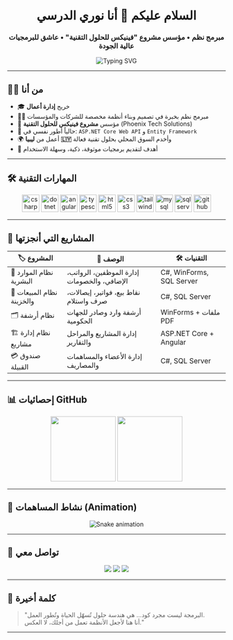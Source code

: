 <h1 align="center">السلام عليكم 👋 أنا نوري الدرسي</h1>
<h3 align="center">مبرمج نظم • مؤسس مشروع "فينيكس للحلول التقنية" • عاشق للبرمجيات عالية الجودة</h3>

<div align="center">
  <img src="https://readme-typing-svg.demolab.com?font=Fira+Code&size=20&pause=1000&color=00F0FF&center=true&vCenter=true&multiline=true&width=700&height=70&lines=Full+Stack+Systems+Developer+from+Libya+%F0%9F%87%B1%F0%9F%87%BE;C%23+%7C+SQL+Server+%7C+Angular+%7C+ASP.NET+Core+%7C+n8n+%7C+EF+Core;Founder+of+Phoenix+Tech+Solutions+%F0%9F%94%A5;Let's+build+great+systems+together!" alt="Typing SVG" />
</div>

---

## 👨‍💼 من أنا

- 🎓 خريج **إدارة أعمال**  
- 👨‍💻 مبرمج نظم بخبرة في تصميم وبناء أنظمة مخصصة للشركات والمؤسسات  
- 💼 مؤسس **مشروع فينيكس للحلول التقنية** (Phoenix Tech Solutions)  
- 🧠 حالياً أطور نفسي في: `ASP.NET Core Web API` و `Entity Framework`  
- 🌍 أعمل من **ليبيا 🇱🇾** وأخدم السوق المحلي بحلول تقنية فعالة  
- 🎯 أهدف لتقديم برمجيات موثوقة، ذكية، وسهلة الاستخدام

---

## 🛠️ المهارات التقنية

<div align="center">
  <img src="https://cdn.jsdelivr.net/gh/devicons/devicon/icons/csharp/csharp-original.svg" height="40" alt="csharp logo"/>
  <img src="https://cdn.jsdelivr.net/gh/devicons/devicon/icons/dot-net/dot-net-original.svg" height="40" alt="dotnet logo"/>
  <img src="https://cdn.jsdelivr.net/gh/devicons/devicon/icons/angularjs/angularjs-original.svg" height="40" alt="angular logo"/>
  <img src="https://cdn.jsdelivr.net/gh/devicons/devicon/icons/typescript/typescript-original.svg" height="40" alt="typescript logo"/>
  <img src="https://cdn.jsdelivr.net/gh/devicons/devicon/icons/html5/html5-original.svg" height="40" alt="html5 logo"/>
  <img src="https://cdn.jsdelivr.net/gh/devicons/devicon/icons/css3/css3-original.svg" height="40" alt="css3 logo"/>
  <img src="https://skillicons.dev/icons?i=tailwind" height="40" alt="tailwind logo"/>
  <img src="https://cdn.jsdelivr.net/gh/devicons/devicon/icons/mysql/mysql-original.svg" height="40" alt="mysql logo"/>
  <img src="https://skillicons.dev/icons?i=sqlserver" height="40" alt="sqlserver logo"/>
  <img src="https://skillicons.dev/icons?i=github" height="40" alt="github logo"/>
</div>

---

## 🧰 المشاريع التي أنجزتها

| 🏷️ المشروع | 💬 الوصف | 🛠️ التقنيات |
|-----------|----------|-------------|
| 💼 نظام الموارد البشرية | إدارة الموظفين، الرواتب، الإضافي، والخصومات | C#, WinForms, SQL Server |
| 🛒 نظام المبيعات والخزينة | نقاط بيع، فواتير، إيصالات، صرف واستلام | C#, SQL Server |
| 🗂️ نظام أرشفة | أرشفة وارد وصادر للجهات الحكومية | WinForms + ملفات PDF |
| 🏗️ نظام إدارة مشاريع | إدارة المشاريع والمراحل والتقارير | ASP.NET Core + Angular |
| 💳 صندوق القبيلة | إدارة الأعضاء والمساهمات والمصاريف | C#, SQL Server |

---

## 📊 إحصائيات GitHub

<div align="center">
  <img src="https://github-readme-stats.vercel.app/api?username=nouri-aldrissi&hide_title=false&hide_rank=false&show_icons=true&include_all_commits=true&count_private=true&theme=dracula&locale=en" height="150"/>
  <img src="https://github-readme-stats.vercel.app/api/top-langs?username=nouri-aldrissi&locale=en&layout=compact&langs_count=6&theme=dracula" height="150"/>
</div>

---

## 🐍 نشاط المساهمات (Animation)

<p align="center">
  <img src="https://raw.githubusercontent.com/nouri-aldrissi/nouri-aldrissi/output/snake.svg" alt="Snake animation" />
</p>

---

## 🔗 تواصل معي

<div align="center">
  <a href="mailto:nouri.aldrissi@gmail.com"><img src="https://img.shields.io/badge/Gmail-D14836?style=for-the-badge&logo=gmail&logoColor=white" /></a>
  <a href="https://linkedin.com/in/nouri-aldrissi"><img src="https://img.shields.io/badge/LinkedIn-0A66C2?style=for-the-badge&logo=linkedin&logoColor=white" /></a>
  <a href="https://github.com/nouri-aldrissi"><img src="https://img.shields.io/badge/GitHub-171515?style=for-the-badge&logo=github&logoColor=white" /></a>
  <!-- Add your future site or YouTube here -->
</div>

---

## 💬 كلمة أخيرة

> "البرمجة ليست مجرد كود... هي هندسة حلول تُسهّل الحياة وتُطور العمل.  
> أنا هنا لأجعل الأنظمة تعمل من أجلك، لا العكس."

---
